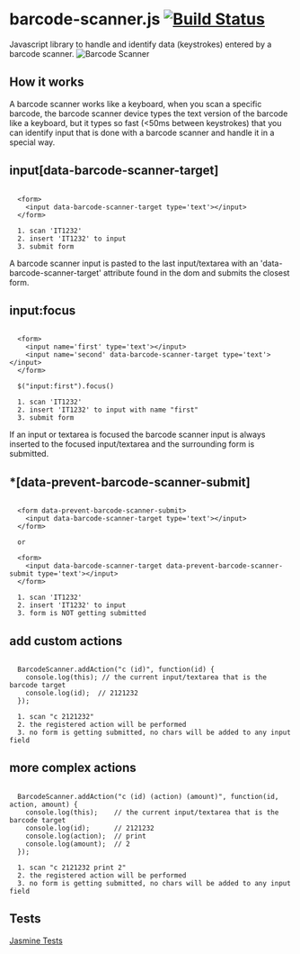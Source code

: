 # barcode-scanner.js [![Build Status](https://travis-ci.org/spape/barcode-scanner.js.png)](https://travis-ci.org/spape/barcode-scanner.js)
Javascript library to handle and identify data (keystrokes) entered by a barcode scanner.
![Barcode Scanner](https://raw.github.com/spape/barcode.js/master/img/scanner.png)

## How it works

A barcode scanner works like a keyboard, when you scan a specific barcode, 
the barcode scanner device types the text version of the barcode like a keyboard, 
but it types so fast (<50ms between keystrokes) that you can identify input
that is done with a barcode scanner and handle it in a special way.

## input[data-barcode-scanner-target]

```
  
  <form>
    <input data-barcode-scanner-target type='text'></input>
  </form>
  
  1. scan 'IT1232'
  2. insert 'IT1232' to input
  3. submit form

```

A barcode scanner input is pasted to the last input/textarea with an 'data-barcode-scanner-target' attribute found in the dom and submits the closest form.

## input:focus

```
  
  <form>
    <input name='first' type='text'></input>
    <input name='second' data-barcode-scanner-target type='text'></input>
  </form>
  
  $("input:first").focus()
  
  1. scan 'IT1232'
  2. insert 'IT1232' to input with name "first"
  3. submit form

```

If an input or textarea is focused the barcode scanner input is always inserted to the focused input/textarea and the surrounding form is submitted.

## *[data-prevent-barcode-scanner-submit]

```
  
  <form data-prevent-barcode-scanner-submit>
    <input data-barcode-scanner-target type='text'></input>
  </form>
  
  or 
  
  <form>
    <input data-barcode-scanner-target data-prevent-barcode-scanner-submit type='text'></input>
  </form>
  
  1. scan 'IT1232'
  2. insert 'IT1232' to input
  3. form is NOT getting submitted

```

## add custom actions

```

  BarcodeScanner.addAction("c (id)", function(id) {
    console.log(this); // the current input/textarea that is the barcode target
    console.log(id);  // 2121232
  });
  
  1. scan "c 2121232"
  2. the registered action will be performed
  3. no form is getting submitted, no chars will be added to any input field

```

## more complex actions

```

  BarcodeScanner.addAction("c (id) (action) (amount)", function(id, action, amount) {
    console.log(this);    // the current input/textarea that is the barcode target
    console.log(id);      // 2121232
    console.log(action);  // print
    console.log(amount);  // 2
  });
  
  1. scan "c 2121232 print 2"
  2. the registered action will be performed
  3. no form is getting submitted, no chars will be added to any input field

```

## Tests

[Jasmine Tests](https://rawgithub.com/spape/barcode-scanner.js/master/SpecRunner.html)
